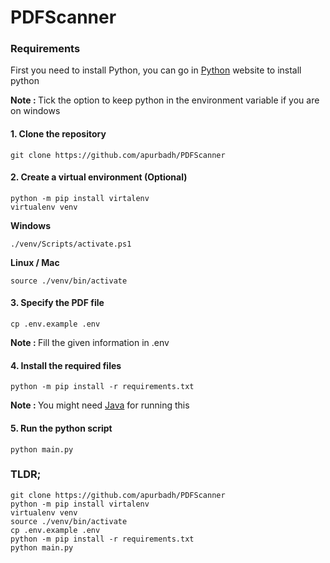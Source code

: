 # PDFScanner

### Requirements

First you need to install Python, you can go in <a href="https://www.python.org">Python</a> website to install python

<b>Note : </b> Tick the option to keep python in the environment variable if you are on windows

#### 1. Clone the repository
```
git clone https://github.com/apurbadh/PDFScanner
```

#### 2. Create a virtual environment (Optional)
```
python -m pip install virtalenv
virtualenv venv
```
<b>Windows</b>
```
./venv/Scripts/activate.ps1
```
<b>Linux / Mac</b>
```
source ./venv/bin/activate
```

#### 3. Specify the PDF file
```
cp .env.example .env
```
<b>Note : </b> Fill the given information in .env

#### 4. Install the required files
```
python -m pip install -r requirements.txt
```
<b>Note : </b> You might need <a href="https://www.java.com/en/">Java</a> for running this
#### 5. Run the python script
```
python main.py
```


### TLDR;
```
git clone https://github.com/apurbadh/PDFScanner
python -m pip install virtalenv
virtualenv venv
source ./venv/bin/activate
cp .env.example .env
python -m pip install -r requirements.txt
python main.py
```